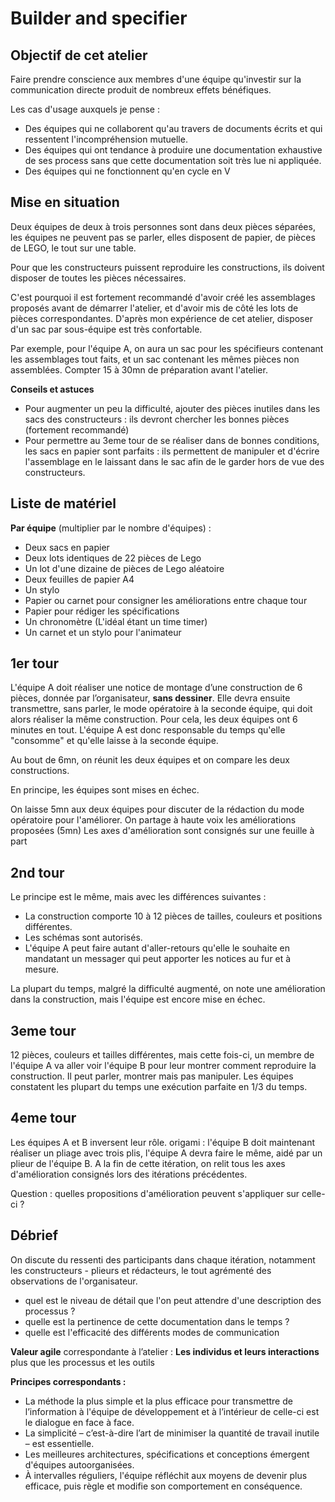 # Builder and specifier

## Objectif de cet atelier

Faire prendre conscience aux membres d'une équipe qu'investir sur la communication directe produit de nombreux effets bénéfiques.

Les cas d'usage auxquels je pense :

* Des équipes qui ne collaborent qu'au travers de documents écrits et qui ressentent l'incompréhension mutuelle.
* Des équipes qui ont tendance à produire une documentation exhaustive de ses process sans que cette documentation soit très lue ni appliquée.
* Des équipes qui ne fonctionnent qu'en cycle en V


## Mise en situation

Deux équipes de deux à trois personnes sont dans deux pièces séparées, les équipes ne peuvent pas se parler, elles disposent de papier, de pièces de LEGO, le tout sur une table.

Pour que les constructeurs puissent reproduire les constructions, ils doivent disposer de toutes les pièces nécessaires.

C'est pourquoi il est fortement recommandé d'avoir créé les assemblages proposés avant de démarrer l'atelier, et d'avoir mis de côté les lots de pièces correspondantes.
D'après mon expérience de cet atelier, disposer d'un sac par sous-équipe est très confortable.

Par exemple, pour l'équipe A, on aura un sac pour les spécifieurs contenant les assemblages tout faits, et un sac contenant les mêmes pièces non assemblées. Compter 15 à 30mn de préparation avant l'atelier.

**Conseils et astuces**

* Pour augmenter un peu la difficulté, ajouter des pièces inutiles dans les sacs des constructeurs : ils devront chercher les bonnes pièces (fortement recommandé)
* Pour permettre au 3eme tour de se réaliser dans de bonnes conditions, les sacs en papier sont parfaits : ils permettent de manipuler et d'écrire l'assemblage en le laissant dans le sac afin de le garder hors de vue des constructeurs.

## Liste de matériel

**Par équipe** (multiplier par le nombre d'équipes) :

* Deux sacs en papier
* Deux lots identiques de 22 pièces de Lego
* Un lot d'une dizaine de pièces de Lego aléatoire
* Deux feuilles de papier A4
* Un stylo
* Papier ou carnet pour consigner les améliorations entre chaque tour
* Papier pour rédiger les spécifications
* Un chronomètre (L'idéal étant un time timer)
* Un carnet et un stylo pour l'animateur

## 1er tour

L'équipe A doit réaliser une notice de montage d’une construction de 6 pièces, donnée par l’organisateur, **sans dessiner**.
Elle devra ensuite transmettre, sans parler, le mode opératoire à la seconde équipe, qui doit alors réaliser la même construction.
Pour cela, les deux équipes ont 6 minutes en tout. L'équipe A est donc responsable du temps qu'elle "consomme" et qu'elle laisse à la seconde équipe.

Au bout de 6mn, on réunit les deux équipes et on compare les deux constructions. 

En principe, les équipes sont mises en échec.

On laisse 5mn aux deux équipes pour discuter de la rédaction du mode opératoire pour l'améliorer.
On partage à haute voix les améliorations proposées (5mn)
Les axes d'amélioration sont consignés sur une feuille à part

## 2nd tour

Le principe est le même, mais avec les différences suivantes :
- La construction comporte 10 à 12 pièces de tailles, couleurs et positions différentes. 
- Les schémas sont autorisés.
- L'équipe A peut faire autant d'aller-retours qu'elle le souhaite en mandatant un messager qui peut apporter les notices au fur et à mesure.

La plupart du temps, malgré la difficulté augmenté, on note une amélioration dans la construction, mais l'équipe est encore mise en échec.

## 3eme tour

12 pièces, couleurs et tailles différentes, mais cette fois-ci, un membre de l'équipe A va aller voir l'équipe B pour leur montrer comment reproduire la construction. Il peut parler, montrer mais pas manipuler.
Les équipes constatent les plupart du temps une exécution parfaite en 1/3 du temps.

## 4eme tour
Les équipes A et B inversent leur rôle.
origami : l'équipe B doit maintenant réaliser un pliage avec trois plis, l'équipe A devra faire le même, aidé par un plieur de l'équipe B.
A la fin de cette itération, on relit tous les axes d'amélioration consignés lors des itérations précédentes.

Question : quelles propositions d'amélioration peuvent s'appliquer sur celle-ci ?

## Débrief

On discute du ressenti des participants dans chaque itération, notamment les constructeurs - plieurs et rédacteurs, le tout agrémenté des observations de l'organisateur.
* quel est le niveau de détail que l'on peut attendre d'une description des processus ?
* quelle est la pertinence de cette documentation dans le temps ?
* quelle est l'efficacité des différents modes de communication

**Valeur agile** correspondante à l’atelier : **Les individus et leurs interactions** plus que les processus et les outils

**Principes correspondants :**

* La méthode la plus simple et la plus efficace pour transmettre de l’information à l'équipe de développement et à l’intérieur de celle-ci est le dialogue en face à face.
* La simplicité – c’est-à-dire l’art de minimiser la quantité de travail inutile – est essentielle.
* Les meilleures architectures, spécifications et conceptions émergent d'équipes autoorganisées.
* À intervalles réguliers, l'équipe réfléchit aux moyens de devenir plus efficace, puis règle et modifie son comportement en conséquence.
